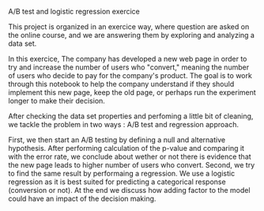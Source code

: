 A/B test and logistic regression exercice

This project is organized in an exercice way, where question are asked on the online course, and we are answering them by exploring and analyzing a data set.

In this exercice, The company has developed a new web page in order to try and increase the number of users who "convert," meaning the number of users who decide to pay for the company's product. The goal is to work through this notebook to help the company understand if they should implement this new page, keep the old page, or perhaps run the experiment longer to make their decision.

After checking the data set properties and perfoming a little bit of cleaning, we tackle the problem in two ways : A/B test and regression approach.

First, we then start an A/B testing by defining a null and alternative hypothesis. After performing calculation of the p-value and comparing it with the error rate, we conclude about wether or not there is evidence that the new page leads to higher number of users who convert.
Second, we try to find the same result by performaing a regression. We use a logistic regression as it is best suited for predicting a categorical response (conversion or not). At the end we discuss how adding factor to the model could have an impact of the decision making.
